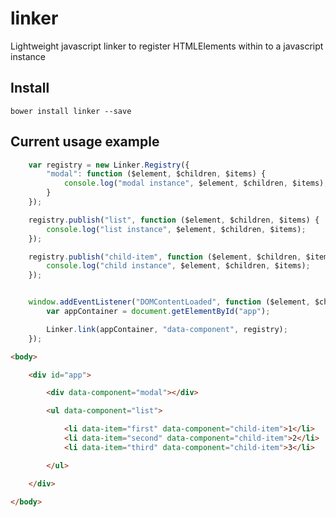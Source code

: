 # linker

Lightweight javascript linker to register HTMLElements within to a javascript instance


## Install

`bower install linker --save`


## Current usage example


```javascript
    var registry = new Linker.Registry({
        "modal": function ($element, $children, $items) {
            console.log("modal instance", $element, $children, $items);
        }
    });

    registry.publish("list", function ($element, $children, $items) {
        console.log("list instance", $element, $children, $items);
    });

    registry.publish("child-item", function ($element, $children, $items) {
        console.log("child instance", $element, $children, $items);
    });


    window.addEventListener("DOMContentLoaded", function ($element, $children, $items) {
        var appContainer = document.getElementById("app");

        Linker.link(appContainer, "data-component", registry);
    });
```


```html
<body>

    <div id="app">

        <div data-component="modal"></div>

        <ul data-component="list">

            <li data-item="first" data-component="child-item">1</li>
            <li data-item="second" data-component="child-item">2</li>
            <li data-item="third" data-component="child-item">3</li>

        </ul>

    </div>

</body>
```
